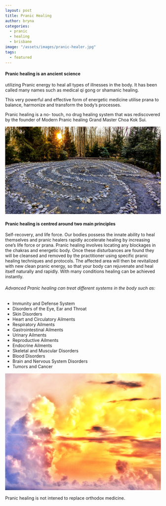 ```yaml
---
layout: post
title: Pranic Healing
author: bryna
categories:
  - pranic
  - healing
  - brisbane
image: "/assets/images/pranic-healer.jpg"
tags:
  - featured
---
```


#### Pranic healing is an ancient science

utilizing Pranic energy to heal all types of illnesses in the body. It has been called many names such as medical qi gong or shamanic healing.

This very powerful and effective form of energetic medicine utilise prana to balance, harmonize and transform the body’s processes.

Pranic healing is a no- touch, no drug healing system that was rediscovered by the founder of Modern Pranic healing Grand Master Choa Kok Sui.

![](/assets/images/pranic-healing-ancient-science.jpg)

#### Pranic healing is centred around two main principles

Self-recovery, and life force. Our bodies possess the innate ability to heal themselves and pranic healers rapidly accelerate healing by increasing one’s life force or prana. Pranic healing involves locating any blockages in the chakras and energetic body. Once these disturbances are found they will be cleansed and removed by the practitioner using specific pranic healing techniques and protocols. The affected area will then be revitalized with new clean pranic energy, so that your body can rejuvenate and heal itself naturally and rapidly. With many conditions healing can be achieved instantly.

###### Advanced Pranic healing can treat different systems in the body such as:

- Immunity and Defense System
- Disorders of the Eye, Ear and Throat
- Skin Disorders
- Heart and Circulatory Ailments
- Respiratory Ailments
- Gastrointestinal Ailments
- Urinary Ailments
- Reproductive Ailments
- Endocrine Ailments
- Skeletal and Muscular Disorders
- Blood Disorders
- Brain and Nervous System Disorders
- Tumors and Cancer

![](/assets/images/pranic-energy.jpg)

Pranic healing is not intened to replace orthodox medicine.
